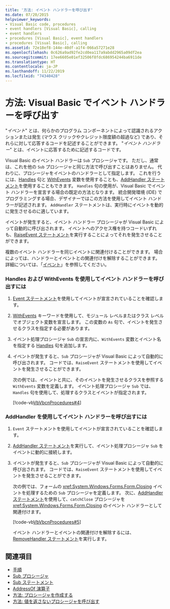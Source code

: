 ```yaml
---
title: '方法: イベント ハンドラーを呼び出す'
ms.date: 07/20/2015
helpviewer_keywords:
- Visual Basic code, procedures
- event handlers [Visual Basic], calling
- event handlers
- procedures [Visual Basic], event handlers
- procedures [Visual Basic], calling
ms.assetid: 72e18ef8-144e-40df-a1f4-066a57271e28
ms.openlocfilehash: 0c626a9ad92fe2cd0ea117a9abdd2965a09df2ea
ms.sourcegitcommit: 17ee6605e01ef32506f8fdc686954244ba6911de
ms.translationtype: HT
ms.contentlocale: ja-JP
ms.lasthandoff: 11/22/2019
ms.locfileid: "74340428"
---
```

# <a name="how-to-call-an-event-handler-in-visual-basic"></a>方法: Visual Basic でイベント ハンドラーを呼び出す

"*イベント*" とは、何らかのプログラム コンポーネントによって認識されるアクションまたは発生 (マウス クリックやクレジット限度額の超過など) であり、それらに対して応答するコードを記述することができます。 "*イベント ハンドラー*" とは、イベントに応答するために記述するコードです。

 Visual Basic のイベント ハンドラーは `Sub` プロシージャです。 ただし、通常は、これを他の `Sub` プロシージャと同じ方法で呼び出すことはありません。 代わりに、プロシージャをイベントのハンドラーとして指定します。 これを行うには、[Handles](../../../language-reference/statements/handles-clause.md) 句と [WithEvents](../../../language-reference/modifiers/withevents.md) 変数を使用することも、[AddHandler ステートメント](../../../language-reference/statements/addhandler-statement.md)を使用することもできます。 `Handles` 句の使用が、Visual Basic でイベント ハンドラーを宣言する場合の既定の方法となります。 統合開発環境 (IDE) でプログラミングする場合、デザイナーではこの方法を使用してイベント ハンドラーが記述されます。 `AddHandler` ステートメントは、実行時にイベントを動的に発生させるのに適しています。

 イベントが発生すると、イベント ハンドラー プロシージャが Visual Basic によって自動的に呼び出されます。 イベントへのアクセス権を持つコードいずれも、[RaiseEvent ステートメント](../../../language-reference/statements/raiseevent-statement.md)を実行することによってそれを発生させることができます。

 複数のイベント ハンドラーを同じイベントに関連付けることができます。 場合によっては、ハンドラーとイベントとの関連付けを解除することができます。 詳細については、「[イベント](../events/index.md)」を参照してください。

### <a name="to-call-an-event-handler-using-handles-and-withevents"></a>Handles および WithEvents を使用してイベント ハンドラーを呼び出すには

1. [Event ステートメント](../../../language-reference/statements/event-statement.md)を使用してイベントが宣言されていることを確認します。

2. [WithEvents](../../../language-reference/modifiers/withevents.md) キーワードを使用して、モジュール レベルまたはクラス レベルでオブジェクト変数を宣言します。 この変数の `As` 句で、イベントを発生させるクラスを指定する必要があります。

3. イベント処理プロシージャ `Sub` の宣言内に、`WithEvents` 変数とイベント名を指定する [Handles](../../../language-reference/statements/handles-clause.md) 句を追加します。

4. イベントが発生すると、`Sub` プロシージャが Visual Basic によって自動的に呼び出されます。 コードでは、`RaiseEvent` ステートメントを使用してイベントを発生させることができます。

     次の例では、イベントと共に、そのイベントを発生させるクラスを参照する `WithEvents` 変数を定義します。 イベント処理プロシージャ `Sub` では、`Handles` 句を使用して、処理するクラスとイベントが指定されます。

     [!code-vb[VbVbcnProcedures#4](~/samples/snippets/visualbasic/VS_Snippets_VBCSharp/VbVbcnProcedures/VB/Class1.vb#4)]

### <a name="to-call-an-event-handler-using-addhandler"></a>AddHandler を使用してイベント ハンドラーを呼び出すには

1. `Event` ステートメントを使用してイベントが宣言されていることを確認します。

2. [AddHandler ステートメント](../../../language-reference/statements/addhandler-statement.md)を実行して、イベント処理プロシージャ `Sub` をイベントに動的に接続します。

3. イベントが発生すると、`Sub` プロシージャが Visual Basic によって自動的に呼び出されます。 コードでは、`RaiseEvent` ステートメントを使用してイベントを発生させることができます。

     次の例では、フォームの <xref:System.Windows.Forms.Form.Closing> イベントを処理するための `Sub` プロシージャを定義します。 次に、[AddHandler ステートメント](../../../language-reference/statements/addhandler-statement.md)を使用して、`catchClose` プロシージャを <xref:System.Windows.Forms.Form.Closing> のイベント ハンドラーとして関連付けます。

     [!code-vb[VbVbcnProcedures#5](~/samples/snippets/visualbasic/VS_Snippets_VBCSharp/VbVbcnProcedures/VB/Class1.vb#5)]

     イベント ハンドラーとイベントの関連付けを解除するには、[RemoveHandler ステートメント](../../../language-reference/statements/removehandler-statement.md)を実行します。

## <a name="see-also"></a>関連項目

- [手順](index.md)
- [Sub プロシージャ](sub-procedures.md)
- [Sub ステートメント](../../../language-reference/statements/sub-statement.md)
- [AddressOf 演算子](../../../language-reference/operators/addressof-operator.md)
- [方法: プロシージャを作成する](how-to-create-a-procedure.md)
- [方法: 値を返さないプロシージャを呼び出す](how-to-call-a-procedure-that-does-not-return-a-value.md)
